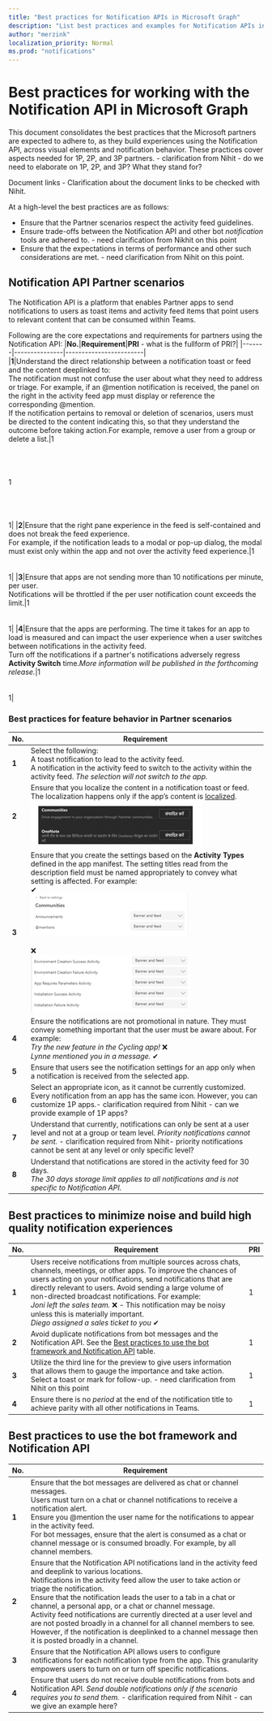 ```yaml
---
title: "Best practices for Notification APIs in Microsoft Graph"
description: "List best practices and examples for Notification APIs in Microsoft Graph"
author: "merzink"
localization_priority: Normal
ms.prod: "notifications"
---
```


# Best practices for working with the Notification API in Microsoft Graph
This document consolidates the best practices that the Microsoft partners are expected to adhere to, as they build experiences using the Notification API, across visual elements and notification behavior. These practices cover aspects needed for 1P, 2P, and 3P partners. - clarification from Nihit - do we need to elaborate on 1P, 2P, and 3P? What they stand for?

Document links - Clarification about the document links to be checked with Nihit.

At a high-level the best practices are as follows:
* Ensure that the Partner scenarios respect the activity feed guidelines.
* Ensure trade-offs between the Notification API and other bot *notification* tools are adhered to. - need clarification from Nikhit on this point
* Ensure that the expectations in terms of performance and other such considerations are met. - need clarification from Nihit on this point.

## Notification API Partner scenarios
The Notification API is a platform that enables Partner apps to send notifications to users as toast items and activity feed items that point users to relevant content that can be consumed within Teams.

Following are the core expectations and requirements for partners using the Notification API:
|**No.**|**Requirement**|**PRI** - what is the fullform of PRI?|
|-------|---------------|------------------------|	
|**1**|Understand the direct relationship  between a notification toast or feed and the content deeplinked to:</br> The notification must not confuse the user about what they need to address or triage. For example, if an @mention notification is received, the panel on the right in the activity feed app must display or reference the corresponding @mention.</br>If the notification pertains to removal or deletion of scenarios, users must be directed to the content indicating this, so that they understand the outcome before taking action.For example, remove a user from a group or delete a list.|1</br><br/><br/><br/><br/>1<br/><br/><br/><br/><br/>1|
|**2**|Ensure that the right pane experience in the feed is self-contained and does not break the feed experience.<br/>For example, if the notification leads to a modal or pop-up dialog, the modal must exist only within the app and not over the activity feed experience.|1<br/><br/><br/>1|
|**3**|Ensure that apps are not sending more than 10 notifications per minute, per user.<br/>Notifications will be throttled if the per user notification count exceeds the limit.|1<br/><br/><br/>1|
|**4**|Ensure that the apps are performing. The time it takes for an app to load is measured and can impact the user experience when a user switches between notifications in the activity feed.<br/>Turn off the notifications if a partner's notifications adversely regress **Activity Switch** time.*More information will be published in the forthcoming release.*|1<br/><br/><br/>1|

### Best practices for feature behavior in Partner scenarios	
|**No.**|**Requirement**|
|-------|---------------|
|**1**|Select the following:<br/>A toast notification to lead to the activity feed.<br/>A notification in the activity feed to switch to the activity within the activity feed. *The selection will not switch to the app.*|
|**2**|Ensure that you localize the content in a notification toast or feed. The localization happens only if the app’s content is [localized](/platform/concepts/build-and-test/apps-localization).<br/>![Screenshot of App level settings](images/notifications-api-best-practice1.png "Image of App level settings")|
|**3**|Ensure that you create the settings based on the **Activity Types** defined in the app manifest. The setting titles read from the description field must be named appropriately to convey what setting is affected. For example:<br/> ✔ <br/>![Screenshot of Activity types](images/notifications-api-best-practice2.png "Image of Activity type settings")<br/><br/>❌<br/>![Screenshot of Activity Types](images/notifications-api-best-practice3.png "Image of App level settings")|
|**4**|Ensure the notifications are not promotional in nature. They must convey something important that the user must be aware about. For example:<br/>*Try the new feature in the Cycling app!* ❌<br/>*Lynne mentioned you in a message.* ✔|
|**5**|Ensure that users see the notification settings for an app only when a notification is received from the selected app.|
|**6**|Select an appropriate icon, as it cannot be currently customized. Every notification from an app has the same icon. However, you can customize 1P apps.- clarification required from Nihit - can we provide example of 1P apps?|
|**7**|Understand that currently, notifications can only be sent at a user level and not at a group or team level. *Priority notifications cannot be sent.* - clarification required from Nihit- priority notifications cannot be sent at any level or only specific level?|
|**8**|Understand that notifications are stored in the activity feed for 30 days. <br/>*The 30 days storage limit applies to all notifications and is not specific to Notification API.*|

## Best practices to minimize noise and build high quality notification experiences
|**No.**|**Requirement**|**PRI**|
|-------|---------------|-------|
|**1**|Users receive notifications from multiple sources across chats, channels, meetings, or other apps. To improve the chances of users acting on your notifications, send notifications that are directly relevant to users. Avoid sending a large volume of non-directed broadcast notifications. For example:</br> *Joni left the sales team.* ❌ - This notification may be noisy unless this is materially important.<br/>*Diego assigned a sales ticket to you* ✔|1|
|**2**|Avoid duplicate notifications from bot messages and the Notification API. See the [Best practices to use the bot framework and Notification API](#best-practices-to-use-the-bot-framework-and-notification-api) table.|1|
|**3**|Utilize the third line for the preview to give users information that allows them to gauge the importance and take action. Select a toast or mark for follow-up. - need clarification from Nihit on this point|1|
|**4**|Ensure there is no *period* at the end of the notification title to achieve parity with all other notifications in Teams.|1|

## Best practices to use the bot framework and Notification API
|**No.**|**Requirement**|
|-------|---------------|
|**1**|Ensure that the bot messages are delivered as chat or channel messages.<br/>Users must turn on a chat or channel notifications to receive a notification alert.<br/>Ensure you @mention the user name for the notifications to appear in the activity feed.<br/>For bot messages, ensure that the alert is consumed as a chat or channel message or is consumed broadly. For example, by all channel members.| 
|**2**|Ensure that the Notification API notifications land in the activity feed and deeplink to various locations.<br/>Notifications in the activity feed allow the user to take action or triage the notification.<br/>Ensure that the notification leads the user to a tab in a chat or channel, a personal app, or a chat or channel message.<br/>Activity feed notifications are currently directed at a user level and are not posted broadly in a channel for all channel members to see. However, if the notification is deeplinked to a channel message then it is posted broadly in a channel.|
|**3**|Ensure that the Notification API allows users to configure notifications for each notification type from the app. This granularity empowers users to turn on or turn off specific notifications.|
|**4**|Ensure that users do not receive double notifications from bots and Notification API. *Send  double notifications only if the scenario requires you to send them.* - clarification required from Nihit - can we give an example here? |

